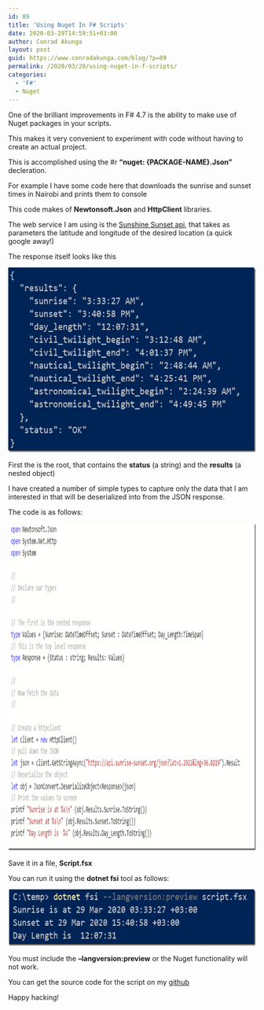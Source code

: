 ```yaml
---
id: 89
title: 'Using Nuget In F# Scripts'
date: 2020-03-29T14:59:51+03:00
author: Conrad Akunga
layout: post
guid: https://www.conradakunga.com/blog/?p=89
permalink: /2020/03/29/using-nuget-in-f-scripts/
categories:
  - 'F#'
  - Nuget
---
```

One of the brilliant improvements in F# 4.7 is the ability to make use of Nuget packages in your scripts.

This makes it very convenient to experiment with code without having to create an actual project.

This is accomplished using the #r **&#8220;nuget: {PACKAGE-NAME}.Json&#8221;** decleration.

For example I have some code here that downloads the sunrise and sunset times in Nairobi and prints them to console

This code makes of **Newtonsoft.Json** and **HttpClient** libraries.

The web service I am using is the [Sunshine Sunset api](https://sunrise-sunset.org/api), that takes as parameters the latitude and longitude of the desired location (a quick google away!)

The response itself looks like this

[<img style="display: inline; background-image: none;" title="29 Mar 2" src="images/2020/03/29-Mar-2_thumb.png" alt="29 Mar 2" width="579" height="376" border="0" />](images/2020/03/29-Mar-2.png)

First the is the root, that contains the **status** (a string) and the **results** (a nested object)

I have created a number of simple types to capture only the data that I am interested in that will be deserialized into from the JSON response.

The code is as follows:

[<img style="display: inline; background-image: none;" title="29 Mar 1" src="images/2020/03/29-Mar-1_thumb.png" alt="29 Mar 1" width="1051" height="666" border="0" />](images/2020/03/29-Mar-1.png)

Save it in a file, **Script.fsx**

You can run it using the **dotnet fsi** tool as follows:

[<img style="display: inline; background-image: none;" title="29 Mar 3" src="images/2020/03/29-Mar-3_thumb.png" alt="29 Mar 3" width="619" height="115" border="0" />](images/2020/03/29-Mar-3.png)

You must include the **–langversion:preview** or the Nuget functionality will not work.

You can get the source code for the script on my [github](https://github.com/conradakunga/BlogCode/tree/master/29%20March%202020%20-%20Nuget%20From%20F%23%20Scripts)

Happy hacking!